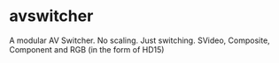 # avswitcher
A modular AV Switcher. No scaling. Just switching. SVideo, Composite, Component and RGB (in the form of HD15)
